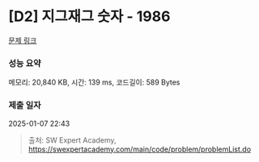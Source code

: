 # [D2] 지그재그 숫자 - 1986 

[문제 링크](https://swexpertacademy.com/main/code/problem/problemDetail.do?contestProbId=AV5PxmBqAe8DFAUq) 

### 성능 요약

메모리: 20,840 KB, 시간: 139 ms, 코드길이: 589 Bytes

### 제출 일자

2025-01-07 22:43



> 출처: SW Expert Academy, https://swexpertacademy.com/main/code/problem/problemList.do